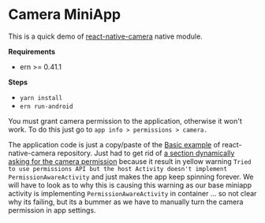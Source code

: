 # Camera MiniApp

This is a quick demo of [react-native-camera](https://github.com/react-native-community/react-native-camera) native module.

**Requirements**

- ern >= 0.41.1

**Steps**

- `yarn install`
- `ern run-android`

You must grant camera permission to the application, otherwise it won't work. To do this just go to  `app info > permissions > camera.`


The application code is just a copy/paste of the [Basic example](https://github.com/react-native-community/react-native-camera/tree/master/examples/basic) of react-native-camera repository. Just had to get rid of [a section dynamically asking for the camera permission](https://github.com/react-native-community/react-native-camera/blob/master/examples/basic/App.js#L333-L338) because it result in yellow warning `Tried to use permissions API but the host Activity doesn't implement PermissionAwareActivity` and just makes the app keep spinning forever. We will have to look as to why this is causing this warning as our base miniapp activity is implementing `PermissionAwareActivity` in container ... so not clear why its failing, but its a bummer as we have to manually turn the camera permission in app settings.
